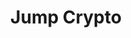 ---
linkedin: https://linkedin.com/company/jump-crypto
logohandle: jumpcrypto
sort: jumpcrypto
title: Jump Crypto
twitter: https://x.com/JumpCryptoHQ
website: https://jumpcrypto.com/
---